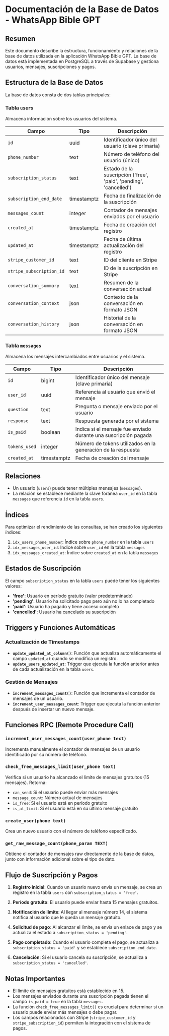 # Documentación de la Base de Datos - WhatsApp Bible GPT

## Resumen

Este documento describe la estructura, funcionamiento y relaciones de la base de datos utilizada en la aplicación WhatsApp Bible GPT. La base de datos está implementada en PostgreSQL a través de Supabase y gestiona usuarios, mensajes, suscripciones y pagos.

## Estructura de la Base de Datos

La base de datos consta de dos tablas principales:

### Tabla `users`

Almacena información sobre los usuarios del sistema.

| Campo | Tipo | Descripción |
|-------|------|-------------|
| `id` | uuid | Identificador único del usuario (clave primaria) |
| `phone_number` | text | Número de teléfono del usuario (único) |
| `subscription_status` | text | Estado de la suscripción ('free', 'paid', 'pending', 'cancelled') |
| `subscription_end_date` | timestamptz | Fecha de finalización de la suscripción |
| `messages_count` | integer | Contador de mensajes enviados por el usuario |
| `created_at` | timestamptz | Fecha de creación del registro |
| `updated_at` | timestamptz | Fecha de última actualización del registro |
| `stripe_customer_id` | text | ID del cliente en Stripe |
| `stripe_subscription_id` | text | ID de la suscripción en Stripe |
| `conversation_summary` | text | Resumen de la conversación actual |
| `conversation_context` | json | Contexto de la conversación en formato JSON |
| `conversation_history` | json | Historial de la conversación en formato JSON |

### Tabla `messages`

Almacena los mensajes intercambiados entre usuarios y el sistema.

| Campo | Tipo | Descripción |
|-------|------|-------------|
| `id` | bigint | Identificador único del mensaje (clave primaria) |
| `user_id` | uuid | Referencia al usuario que envió el mensaje |
| `question` | text | Pregunta o mensaje enviado por el usuario |
| `response` | text | Respuesta generada por el sistema |
| `is_paid` | boolean | Indica si el mensaje fue enviado durante una suscripción pagada |
| `tokens_used` | integer | Número de tokens utilizados en la generación de la respuesta |
| `created_at` | timestamptz | Fecha de creación del mensaje |

## Relaciones

- Un usuario (`users`) puede tener múltiples mensajes (`messages`).
- La relación se establece mediante la clave foránea `user_id` en la tabla `messages` que referencia `id` en la tabla `users`.

## Índices

Para optimizar el rendimiento de las consultas, se han creado los siguientes índices:

1. `idx_users_phone_number`: Índice sobre `phone_number` en la tabla `users`
2. `idx_messages_user_id`: Índice sobre `user_id` en la tabla `messages`
3. `idx_messages_created_at`: Índice sobre `created_at` en la tabla `messages`

## Estados de Suscripción

El campo `subscription_status` en la tabla `users` puede tener los siguientes valores:

- **'free'**: Usuario en período gratuito (valor predeterminado)
- **'pending'**: Usuario ha solicitado pago pero aún no lo ha completado
- **'paid'**: Usuario ha pagado y tiene acceso completo
- **'cancelled'**: Usuario ha cancelado su suscripción

## Triggers y Funciones Automáticas

### Actualización de Timestamps

- **`update_updated_at_column()`**: Función que actualiza automáticamente el campo `updated_at` cuando se modifica un registro.
- **`update_users_updated_at`**: Trigger que ejecuta la función anterior antes de cada actualización en la tabla `users`.

### Gestión de Mensajes

- **`increment_messages_count()`**: Función que incrementa el contador de mensajes de un usuario.
- **`increment_user_messages_count`**: Trigger que ejecuta la función anterior después de insertar un nuevo mensaje.

## Funciones RPC (Remote Procedure Call)

### `increment_user_messages_count(user_phone text)`
Incrementa manualmente el contador de mensajes de un usuario identificado por su número de teléfono.

### `check_free_messages_limit(user_phone text)`
Verifica si un usuario ha alcanzado el límite de mensajes gratuitos (15 mensajes). Retorna:
- `can_send`: Si el usuario puede enviar más mensajes
- `message_count`: Número actual de mensajes
- `is_free`: Si el usuario está en período gratuito
- `is_at_limit`: Si el usuario está en su último mensaje gratuito

### `create_user(phone text)`
Crea un nuevo usuario con el número de teléfono especificado.

### `get_raw_message_count(phone_param TEXT)`
Obtiene el contador de mensajes raw directamente de la base de datos, junto con información adicional sobre el tipo de dato.

## Flujo de Suscripción y Pagos

1. **Registro inicial**: Cuando un usuario nuevo envía un mensaje, se crea un registro en la tabla `users` con `subscription_status = 'free'`.

2. **Período gratuito**: El usuario puede enviar hasta 15 mensajes gratuitos.

3. **Notificación de límite**: Al llegar al mensaje número 14, el sistema notifica al usuario que le queda un mensaje gratuito.

4. **Solicitud de pago**: Al alcanzar el límite, se envía un enlace de pago y se actualiza el estado a `subscription_status = 'pending'`.

5. **Pago completado**: Cuando el usuario completa el pago, se actualiza a `subscription_status = 'paid'` y se establece `subscription_end_date`.

6. **Cancelación**: Si el usuario cancela su suscripción, se actualiza a `subscription_status = 'cancelled'`.

## Notas Importantes

- El límite de mensajes gratuitos está establecido en 15.
- Los mensajes enviados durante una suscripción pagada tienen el campo `is_paid = true` en la tabla `messages`.
- La función `check_free_messages_limit()` es crucial para determinar si un usuario puede enviar más mensajes o debe pagar.
- Los campos relacionados con Stripe (`stripe_customer_id` y `stripe_subscription_id`) permiten la integración con el sistema de pagos.
